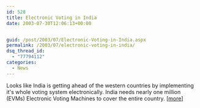 ```yaml
---
id: 528
title: Electronic Voting in India
date: 2003-07-30T12:06:13+00:00


guid: /post/2003/07/Electronic-Voting-in-India.aspx
permalink: /2003/07/electronic-voting-in-india/
dsq_thread_id:
  - "77794112"
categories:
  - News
---
```

<body xmlns="http://www.w3.org/1999/xhtml">
    <p>
        Looks like India is getting ahead of the western countries by implementing it's whole
        voting system electronically. India needs nearly one million (EVMs) Electronic Voting
        Machines to cover the entire country. [<a href="http://sify.com/news/politics/fullstory.php?id=13201701">more</a>]
    </p>
</body>